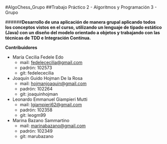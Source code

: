 #AlgoChess_Grupo
##Trabajo Práctico 2 - Algoritmos y Programación 3 - Grupo


######__Desarrollo de una aplicación de manera grupal aplicando todos los conceptos vistos en el curso, utilizando un lenguaje de tipado estático (Java) con un diseño del modelo orientado a objetos y trabajando con las técnicas de TDD e Integración Contínua.__


**Contribuidores**

- María Cecilia Fedele Edo
    - mail: fedelececilia@gmail.com
    - padrón: 102573
    - git: fedelececilia 
- Joaquín Guido Hojman De la Rosa
    - mail: hojmanjoaquin@gmail.com
    - padrón: 102264
    - git: joaquinhojman
- Leonardo Emmanuel Giampieri Mutti
    - mail: lgiampieri62@gmail.com
    - padrón: 102358
    - git: leogm99
- Marina Bazano Sammartino
    - mail: marinabazano@gmail.com
    - padrón: 102349
    - git: marubazano

